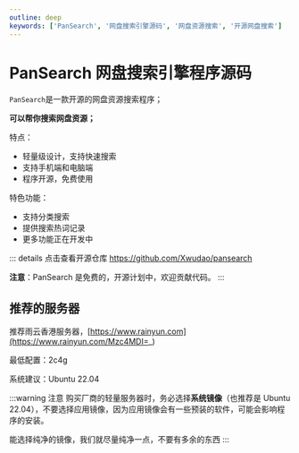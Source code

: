 ```yaml
---
outline: deep
keywords: ['PanSearch', '网盘搜索引擎源码', '网盘资源搜索', '开源网盘搜索']
---
```


# PanSearch 网盘搜索引擎程序源码

`PanSearch`是一款开源的网盘资源搜索程序；

**可以帮你搜索网盘资源；**

特点：

- 轻量级设计，支持快速搜索
- 支持手机端和电脑端
- 程序开源，免费使用

特色功能：

- 支持分类搜索
- 提供搜索热词记录
- 更多功能正在开发中

::: details 点击查看开源仓库
<https://github.com/Xwudao/pansearch>

**注意**：PanSearch 是免费的，开源计划中，欢迎贡献代码。
:::

## 推荐的服务器

推荐雨云香港服务器，[https://www.rainyun.com](https://www.rainyun.com/Mzc4MDI=_)

最低配置：2c4g

系统建议：Ubuntu 22.04

:::warning 注意
购买厂商的轻量服务器时，务必选择**系统镜像**（也推荐是 Ubuntu 22.04），不要选择应用镜像，因为应用镜像会有一些预装的软件，可能会影响程序的安装。

能选择纯净的镜像，我们就尽量纯净一点，不要有多余的东西
:::
